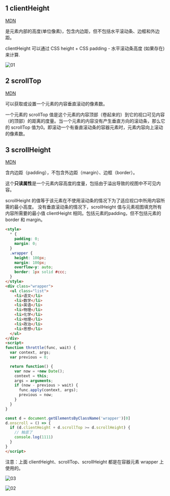## 1 clientHeight

[MDN](https://developer.mozilla.org/zh-CN/docs/Web/API/Element/clientHeight)

是元素内部的高度(单位像素)，包含内边距，但不包括水平滚动条、边框和外边距。

clientHeight 可以通过 CSS height + CSS padding - 水平滚动条高度 (如果存在)来计算.

![01](/images/20230731/01.png)

## 2 scrollTop

[MDN](https://developer.mozilla.org/zh-CN/docs/Web/API/Element/scrollTop)

可以获取或设置一个元素的内容垂直滚动的像素数。

一个元素的 scrollTop 值是这个元素的内容顶部（卷起来的）到它的视口可见内容（的顶部）的距离的度量。当一个元素的内容没有产生垂直方向的滚动条，那么它的 scrollTop 值为0。即滚动一个有垂直滚动条的容器元素时，元素内容向上滚动的像素数。

## 3 scrollHeight

[MDN](https://developer.mozilla.org/zh-CN/docs/Web/API/Element/scrollHeight)

含内边距（padding），不包含外边距（margin）、边框（border）。

这个**只读属性**是一个元素内容高度的度量，包括由于溢出导致的视图中不可见内容。

scrollHeight 的值等于该元素在不使用滚动条的情况下为了适应视口中所用内容所需的最小高度。 没有垂直滚动条的情况下，scrollHeight 值与元素视图填充所有内容所需要的最小值 clientHeight 相同。包括元素的padding，但不包括元素的 border 和 margin。

```html
<style>
  * {
    padding: 0;
    margin: 0;
  }
  .wrapper {
    height: 100px;
    margin: 100px;
    overflow-y: auto;
    border: 1px solid #ccc;
  }
</style>
<div class="wrapper">
  <ul class="list">
    <li>语文</li>
    <li>数学</li>
    <li>英语</li>
    <li>物理</li>
    <li>化学</li>
    <li>地理</li>
    <li>政治</li>
    <li>思想</li>
  </ul>
</div>
<script>
function throttle(func, wait) {
  var context, args;
  var previous = 0;

  return function() {
    var now = +new Date();
    context = this;
    args = arguments;
    if (now - previous > wait) {
      func.apply(context, args);
      previous = now;
    }
  }
}

const d = document.getElementsByClassName('wrapper')[0]
d.onscroll = () => {
  if (d.clientHeight + d.scrollTop >= d.scrollHeight) {
    // 触底了
    console.log(1111)
  }
}
</script>
```

注意：上面 clientHeight、scrollTop、scrollHeight 都是在容器元素 wrapper 上使用的。

![03](/images/20230731/03.png)

![02](/images/20230731/02.png)